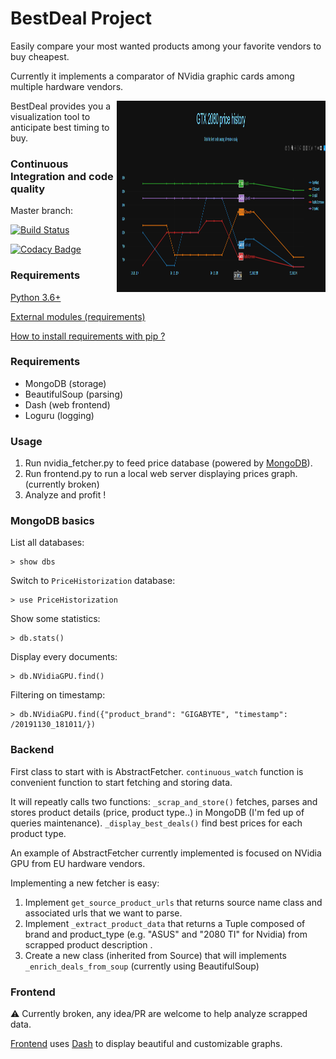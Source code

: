 BestDeal Project
=======================

Easily compare your most wanted products among your favorite vendors to buy cheapest.

Currently it implements a comparator of NVidia graphic cards among multiple hardware vendors.

<img src='https://github.com/RichardDally/BestDeal/blob/master/screenshots/GTX2080_20181202.png' style='width:334px; height:306px; float: right;'>

BestDeal provides you a visualization tool to anticipate best timing to buy.

### Continuous Integration and code quality

Master branch:


[![Build Status](https://travis-ci.org/RichardDally/BestDeal.svg?branch=master)](https://travis-ci.org/RichardDally/BestDeal)

[![Codacy Badge](https://api.codacy.com/project/badge/Grade/09178071e8a8453fa2acc6d47a4937aa)](https://www.codacy.com/manual/RichardDally/BestDeal?utm_source=github.com&amp;utm_medium=referral&amp;utm_content=RichardDally/BestDeal&amp;utm_campaign=Badge_Grade)


### Requirements

[Python 3.6+](https://www.python.org/downloads/)

[External modules (requirements)](requirements.txt)

[How to install requirements with pip ?](https://stackoverflow.com/a/39537053/5037799)

### Requirements

- MongoDB (storage)
- BeautifulSoup (parsing)
- Dash (web frontend)
- Loguru (logging)

### Usage

1. Run nvidia_fetcher.py to feed price database (powered by [MongoDB](https://docs.mongodb.com)).
2. Run frontend.py to run a local web server displaying prices graph. (currently broken)
3. Analyze and profit !

### MongoDB basics

List all databases:

    > show dbs


Switch to `PriceHistorization` database:

    > use PriceHistorization

Show some statistics:

    > db.stats()

Display every documents:

    > db.NVidiaGPU.find()

Filtering on timestamp:

    > db.NVidiaGPU.find({"product_brand": "GIGABYTE", "timestamp": /20191130_181011/})


### Backend

First class to start with is AbstractFetcher.
`continuous_watch` function is convenient function to start fetching and storing data.

It will repeatly calls two functions:
`_scrap_and_store()` fetches, parses and stores product details (price, product type..) in MongoDB (I'm fed up of queries maintenance).
`_display_best_deals()` find best prices for each product type.

An example of AbstractFetcher currently implemented is focused on NVidia GPU from EU hardware vendors.

Implementing a new fetcher is easy:
1) Implement `get_source_product_urls` that returns source name class and associated urls that we want to parse.
2) Implement `_extract_product_data` that returns a Tuple composed of brand and product_type (e.g. "ASUS" and "2080 TI" for Nvidia) from scrapped product description .
3) Create a new class (inherited from Source) that will implements `_enrich_deals_from_soup` (currently using BeautifulSoup)

### Frontend

:warning: Currently broken, any idea/PR are welcome to help analyze scrapped data.

[Frontend](https://github.com/RichardDally/BestDeal/blob/master/frontend.py) uses [Dash](https://plot.ly/products/dash/) to display beautiful and customizable graphs.

